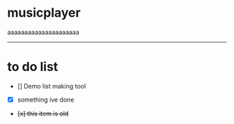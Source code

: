 # musicplayer
aaaaaaaaaaaaaaaaaaaaa

---

# to do list

- [] Demo list making tool
- [x] something ive done 
- <del> [x] this item is old </del>
